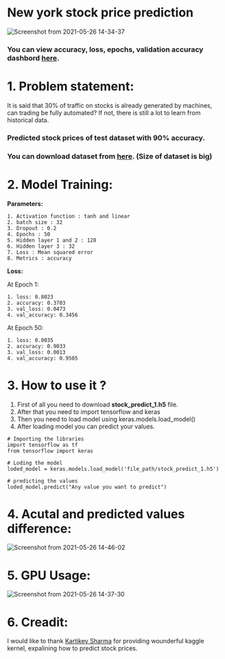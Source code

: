 # New york stock price prediction

![Screenshot from 2021-05-26 14-34-37](https://user-images.githubusercontent.com/63397654/119633667-99eb3100-be2f-11eb-85f6-953b32527531.png)


### You can view accuracy, loss, epochs, validation accuracy dashbord [here](https://wandb.ai/rahulk/NYSE%20Stock%20Price%20prediction%20V-1/reports/New-York-stock-price-prediction-dashboard--Vmlldzo3MjcyMjk).

# 1. Problem statement:
 It is said that 30% of traffic on stocks is already generated by machines, can trading be fully automated? If not, there is still a lot to learn from historical data. 
 
 ### **Predicted stock prices of test dataset with 90% accuracy.**
 
 ### You can download dataset from [here](https://www.kaggle.com/dgawlik/nyse). (Size of dataset is big)

# 2. Model Training:
**Parameters:**

    1. Activation function : tanh and linear
    2. batch size : 32
    3. Dropout : 0.2
    4. Epochs : 50
    5. Hidden layer 1 and 2 : 128 
    6. Hidden layer 3 : 32
    7. Loss : Mean squared error
    8. Metrics : accuracy
    
    
**Loss:** 

At Epoch 1:
  
    1. loss: 0.8023
    2. accuracy: 0.3703 
    3. val_loss: 0.0473
    4. val_accuracy: 0.3456
    
 At Epoch 50:
 
    1. loss: 0.0035 
    2. accuracy: 0.9033 
    3. val_loss: 0.0013 
    4. val_accuracy: 0.9505


# 3. How to use it ?

1. First of all you need to download **stock_predict_1.h5** file.
2. After that you need to import tensorflow and keras
3. Then you need to load model using keras.models.load_model()
4. After loading model you can predict your values.

```
# Importing the libraries
import tensorflow as tf
from tensorflow import keras

# Loding the model
loded_model = keras.models.load_model('file_path/stock_predict_1.h5')

# predicting the values
loded_model.predict("Any value you want to predict")
```
# 4. Acutal and predicted values difference:

![Screenshot from 2021-05-26 14-46-02](https://user-images.githubusercontent.com/63397654/119635282-29451400-be31-11eb-832e-a7004c49675a.png)



# 5. GPU Usage:

![Screenshot from 2021-05-26 14-37-30](https://user-images.githubusercontent.com/63397654/119634021-ef274280-be2f-11eb-8ac5-8e9bd75c9fe2.png)

# 6. Creadit: 
I would like to thank [Kartikey Sharma](https://www.kaggle.com/shiratorizawa) for providing wounderful kaggle kernel, expalining how to predict stock prices.


